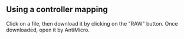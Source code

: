 ## Using a controller mapping

Click on a file, then download it by clicking on the "RAW" button. Once downloaded, open it by AntiMicro.